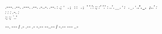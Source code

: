 
.---.  .--. .---.  .--. .-..-. .--. 
: .; `' .; :: .; `' '_.': :; :' '_.'
: ._.'`.__.': ._.'`.__.'`._. ;`.__.'
: :         : :          .-. :      
:_;         :_;          `._.'      

--. --- / .- .-- .- -.-- --..-- / -.-- --- ..-